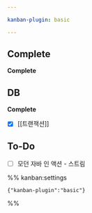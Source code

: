 ```yaml
---

kanban-plugin: basic

---
```


## Complete

**Complete**


## DB

**Complete**
- [x] [[트랜잭션]]


## To-Do

- [ ] 모던 자바 인 액션 - 스트림




%% kanban:settings
```
{"kanban-plugin":"basic"}
```
%%
